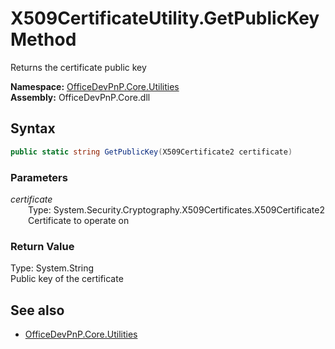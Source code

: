 # X509CertificateUtility.GetPublicKey Method  
Returns the certificate public key  

**Namespace:** [OfficeDevPnP.Core.Utilities](OfficeDevPnP.Core.Utilities.md)  
**Assembly:** OfficeDevPnP.Core.dll  
## Syntax
```C#
public static string GetPublicKey(X509Certificate2 certificate)
```
### Parameters
*certificate*  
&emsp;&emsp;Type: System.Security.Cryptography.X509Certificates.X509Certificate2  
&emsp;&emsp;Certificate to operate on  
### Return Value
Type: System.String  
Public key of the certificate

## See also
- [OfficeDevPnP.Core.Utilities](OfficeDevPnP.Core.Utilities.md)
